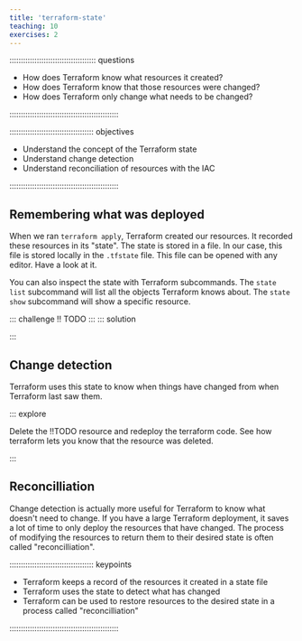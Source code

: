 ```yaml
---
title: 'terraform-state'
teaching: 10
exercises: 2
---
```


:::::::::::::::::::::::::::::::::::::: questions 

- How does Terraform know what resources it created?
- How does Terraform know that those resources were changed?
- How does Terraform only change what needs to be changed?


::::::::::::::::::::::::::::::::::::::::::::::::

::::::::::::::::::::::::::::::::::::: objectives

- Understand the concept of the Terraform state
- Understand change detection
- Understand reconciliation of resources with the IAC

::::::::::::::::::::::::::::::::::::::::::::::::

## Remembering what was deployed

When we ran `terraform apply`, Terraform created our resources. It recorded these resources in its "state". The state is stored in a file. In our case, this file is stored locally in the `.tfstate` file. This file can be opened with any editor. Have a look at it.

You can also inspect the state with Terraform subcommands. The `state list` subcommand will list all the objects Terraform knows about. The `state show` subcommand will show a specific resource.

::: challenge
!! TODO
:::
::: solution

:::

## Change detection

Terraform uses this state to know when things have changed from when Terraform last saw them.

::: explore

Delete the !!TODO resource and redeploy the terraform code. See how terraform lets you know that the resource was deleted.

:::

## Reconcilliation

Change detection is actually more useful for Terraform to know what doesn't need to change. If you have a large Terraform deployment, it saves a lot of time to only deploy the resources that have changed. The process of modifying the resources to return them to their desired state is often called "reconcilliation".


::::::::::::::::::::::::::::::::::::: keypoints 

- Terraform keeps a record of the resources it created in a state file
- Terraform uses the state to detect what has changed
- Terraform can be used to restore resources to the desired state in a process called "reconcilliation"

::::::::::::::::::::::::::::::::::::::::::::::::

